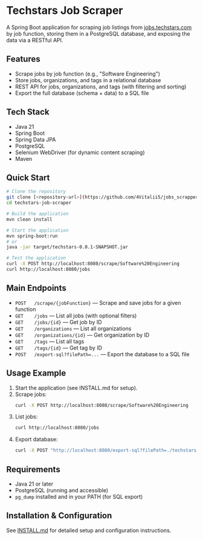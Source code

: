 # Techstars Job Scraper

A Spring Boot application for scraping job listings from [jobs.techstars.com](https://jobs.techstars.com) by job function, storing them in a PostgreSQL database, and exposing the data via a RESTful API.

## Features
- Scrape jobs by job function (e.g., "Software Engineering")
- Store jobs, organizations, and tags in a relational database
- REST API for jobs, organizations, and tags (with filtering and sorting)
- Export the full database (schema + data) to a SQL file

## Tech Stack
- Java 21
- Spring Boot
- Spring Data JPA
- PostgreSQL
- Selenium WebDriver (for dynamic content scraping)
- Maven

## Quick Start
```bash
# Clone the repository
git clone [<repository-url>](https://github.com/4Vitalii5/jobs_scrapper)
cd techstars-job-scraper

# Build the application
mvn clean install

# Start the application
mvn spring-boot:run
# or
java -jar target/techstars-0.0.1-SNAPSHOT.jar

# Test the application
curl -X POST http://localhost:8080/scrape/Software%20Engineering
curl http://localhost:8080/jobs
```

## Main Endpoints
- `POST   /scrape/{jobFunction}` — Scrape and save jobs for a given function
- `GET    /jobs` — List all jobs (with optional filters)
- `GET    /jobs/{id}` — Get job by ID
- `GET    /organizations` — List all organizations
- `GET    /organizations/{id}` — Get organization by ID
- `GET    /tags` — List all tags
- `GET    /tags/{id}` — Get tag by ID
- `POST   /export-sql?filePath=...` — Export the database to a SQL file

## Usage Example
1. Start the application (see INSTALL.md for setup).
2. Scrape jobs:
   ```bash
   curl -X POST http://localhost:8080/scrape/Software%20Engineering
   ```
3. List jobs:
   ```bash
   curl http://localhost:8080/jobs
   ```
4. Export database:
   ```bash
   curl -X POST "http://localhost:8080/export-sql?filePath=./techstars_dump.sql"
   ```

## Requirements
- Java 21 or later
- PostgreSQL (running and accessible)
- `pg_dump` installed and in your PATH (for SQL export)

## Installation & Configuration
See [INSTALL.md](INSTALL.md) for detailed setup and configuration instructions. 
